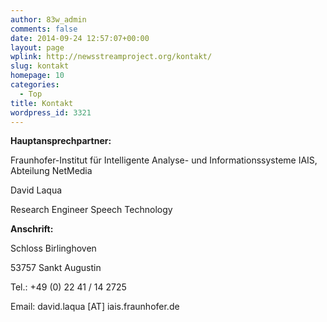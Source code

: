 ```yaml
---
author: 83w_admin
comments: false
date: 2014-09-24 12:57:07+00:00
layout: page
wplink: http://newsstreamproject.org/kontakt/
slug: kontakt
homepage: 10
categories:
  - Top
title: Kontakt
wordpress_id: 3321
---
```



**Hauptansprechpartner:**

Fraunhofer-Institut für Intelligente Analyse- und Informationssysteme IAIS,
Abteilung NetMedia

David Laqua

Research Engineer Speech Technology

**Anschrift:**

Schloss Birlinghoven

53757 Sankt Augustin


Tel.: +49 (0) 22 41 / 14 2725

Email: david.laqua [AT] iais.fraunhofer.de


